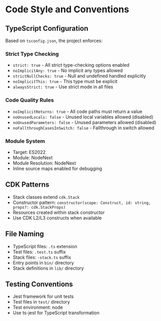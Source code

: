 # Code Style and Conventions

## TypeScript Configuration
Based on `tsconfig.json`, the project enforces:

### Strict Type Checking
- `strict: true` - All strict type-checking options enabled
- `noImplicitAny: true` - No implicit any types allowed
- `strictNullChecks: true` - Null and undefined handled explicitly
- `noImplicitThis: true` - This type must be explicit
- `alwaysStrict: true` - Use strict mode in all files

### Code Quality Rules
- `noImplicitReturns: true` - All code paths must return a value
- `noUnusedLocals: false` - Unused local variables allowed (disabled)
- `noUnusedParameters: false` - Unused parameters allowed (disabled)
- `noFallthroughCasesInSwitch: false` - Fallthrough in switch allowed

### Module System
- Target: ES2022
- Module: NodeNext
- Module Resolution: NodeNext
- Inline source maps enabled for debugging

## CDK Patterns
- Stack classes extend `cdk.Stack`
- Constructor pattern: `constructor(scope: Construct, id: string, props?: cdk.StackProps)`
- Resources created within stack constructor
- Use CDK L2/L3 constructs when available

## File Naming
- TypeScript files: `.ts` extension
- Test files: `.test.ts` suffix
- Stack files: `-stack.ts` suffix
- Entry points in `bin/` directory
- Stack definitions in `lib/` directory

## Testing Conventions
- Jest framework for unit tests
- Test files in `test/` directory
- Test environment: node
- Use ts-jest for TypeScript transformation